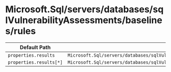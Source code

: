 # Microsoft.Sql/servers/databases/sqlVulnerabilityAssessments/baselines/rules

| Default Path | Alias |
|---|---|
| `properties.results` | `Microsoft.Sql/servers/databases/sqlVulnerabilityAssessments/baselines/rules/results` |
| `properties.results[*]` | `Microsoft.Sql/servers/databases/sqlVulnerabilityAssessments/baselines/rules/results[*]` |

